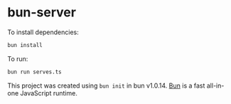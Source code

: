 # bun-server

To install dependencies:

```bash
bun install
```

To run:

```bash
bun run serves.ts
```

This project was created using `bun init` in bun v1.0.14. [Bun](https://bun.sh) is a fast all-in-one JavaScript runtime.
